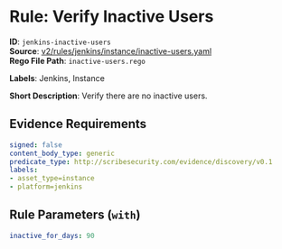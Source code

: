 # Rule: Verify Inactive Users

**ID**: `jenkins-inactive-users`  
**Source**: [v2/rules/jenkins/instance/inactive-users.yaml](https://github.com/scribe-public/sample-policies/v2/rules/jenkins/instance/inactive-users.yaml)  
**Rego File Path**: `inactive-users.rego`  

**Labels**: Jenkins, Instance

**Short Description**: Verify there are no inactive users.

## Evidence Requirements

```yaml
signed: false
content_body_type: generic
predicate_type: http://scribesecurity.com/evidence/discovery/v0.1
labels:
- asset_type=instance
- platform=jenkins
```
## Rule Parameters (`with`)

```yaml
inactive_for_days: 90
```
